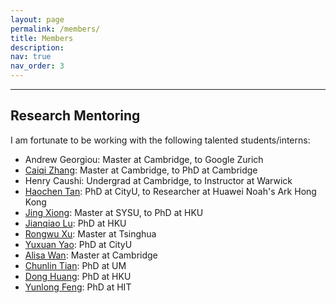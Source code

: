 ```yaml
---
layout: page
permalink: /members/
title: Members
description: 
nav: true
nav_order: 3
---
```


---
## Research Mentoring
I am fortunate to be working with the following talented students/interns:
- Andrew Georgiou: Master at Cambridge, to Google Zurich
- [Caiqi Zhang](https://caiqizh.github.io/): Master at Cambridge, to PhD at Cambridge
- Henry Caushi: Undergrad at Cambridge, to Instructor at Warwick
- [Haochen Tan](https://namco0816.github.io/): PhD at CityU, to Researcher at Huawei Noah's Ark Hong Kong
- [Jing Xiong](https://menik1126.github.io/): Master at SYSU, to PhD at HKU
- [Jianqiao Lu](https://jianqiaolu.github.io/): PhD at HKU
- [Rongwu Xu](https://rongwuxu.com/): Master at Tsinghua
- [Yuxuan Yao](https://scholar.google.com.hk/citations?user=PLe5qQEAAAAJ&hl=zh-CN): PhD at CityU
- [Alisa Wan](https://yingjia.one/): Master at Cambridge
- [Chunlin Tian](https://clin0212.github.io/): PhD at UM
- [Dong Huang](https://huangd1999.github.io/): PhD at HKU
- [Yunlong Feng](https://resume.alongwy.top/#anchor_about): PhD at HIT

